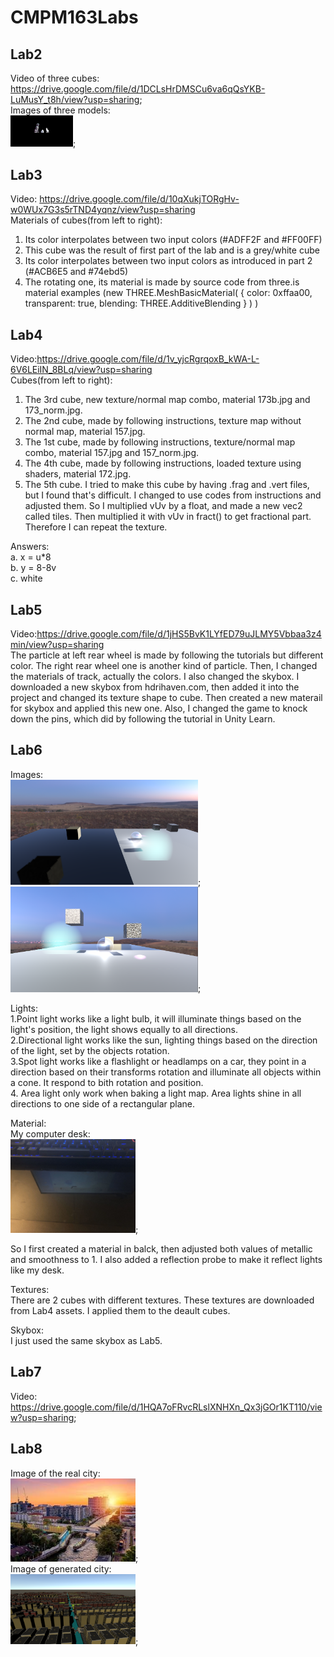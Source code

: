 # CMPM163Labs
## Lab2
Video of three cubes: https://drive.google.com/file/d/1DCLsHrDMSCu6va6qQsYKB-LuMusY_t8h/view?usp=sharing;   
Images of three models:   
<img src="Images/lab2part2sc.png" width="100">;

## Lab3
Video: https://drive.google.com/file/d/10qXukjTORgHv-w0WUx7G3s5rTND4yqnz/view?usp=sharing     
Materials of cubes(from left to right): 
1. Its color interpolates between two input colors (#ADFF2F and #FF00FF)    
2. This cube was the result of first part of the lab and is a grey/white cube   
  3. Its color interpolates between two input colors as introduced in part 2 (#ACB6E5 and #74ebd5)    
4. The rotating one, its material is made by source code from three.is material examples (new THREE.MeshBasicMaterial( { color: 0xffaa00, transparent: true, blending: THREE.AdditiveBlending } ) )   

## Lab4
Video:https://drive.google.com/file/d/1v_yjcRgrqoxB_kWA-L-6V6LEiIN_8BLq/view?usp=sharing    
Cubes(from left to right):  
1. The 3rd cube, new texture/normal map combo, material 173b.jpg and 173_norm.jpg.    
2. The 2nd cube, made by following instructions, texture map without normal map, material 157.jpg.    
3. The 1st cube, made by following instructions, texture/normal map combo, material 157.jpg and 157_norm.jpg.
4. The 4th cube, made by following instructions, loaded texture using shaders, material 172.jpg.    
5. The 5th cube. I tried to make this cube by having .frag and .vert files, but I found that's difficult. I changed to use codes from instructions and adjusted them. So I multiplied vUv by a float, and made a new vec2 called tiles. Then multiplied it with vUv in fract() to get fractional part. Therefore I can repeat the texture.    
    
Answers:    
  a. x = u*8  
  b. y = 8-8v   
  c. white

## Lab5
Video:https://drive.google.com/file/d/1jHS5BvK1LYfED79uJLMY5Vbbaa3z4min/view?usp=sharing    
The particle at left rear wheel is made by following the tutorials but different color. The right rear wheel one is another kind of particle. Then, I changed the materials of track, actually the colors. I also changed the skybox. I downloaded a new skybox from hdrihaven.com, then added it into the project and changed its texture shape to cube. Then created a new materail for skybox and applied this new one. Also, I changed the game to knock down the pins, which did by following the tutorial in Unity Learn.

## Lab6
Images:     
<img src="Images/163Lab6P1.png" width="300">;
<img src="Images/163Lab6P2.png" width="300">;   
    
Lights:   
1.Point light works like a light bulb, it will illuminate things based on the light's position, the light shows equally to all directions.    
2.Directional light works like the sun, lighting things based on the direction of the light, set by the objects rotation.     
3.Spot light works like a flashlight or headlamps on a car, they point in a direction based on their transforms rotation and illuminate all objects within a cone. It respond to bith rotation and position.    
4. Area light only work when baking a light map. Area lights shine in all directions to one side of a rectangular plane.    

Material:   
My computer desk:   
<img src="Images/Desk.jpg" width="200">;
    
So I first created a material in balck, then adjusted both values of metallic and smoothness to 1. I also added a reflection probe to  make it reflect lights like my desk.     
    
Textures:     
There are 2 cubes with different textures. These textures are downloaded from Lab4 assets. I applied them to the deault cubes.    
    
Skybox:     
I just used the same skybox as Lab5. 

## Lab7
Video: https://drive.google.com/file/d/1HQA7oFRvcRLslXNHXn_Qx3jGOr1KT110/view?usp=sharing;    

## Lab8
Image of the real city:     
<img src="Images/ExampleCity.jpg" width="200">;   
Image of generated city:    
<img src="Images/MyCity.png" width="200">;

